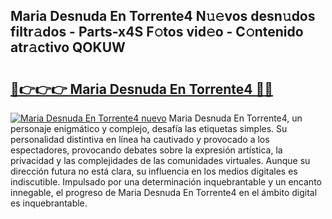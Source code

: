 ## Maria Desnuda En Torrente4 N𝚞𝚎vos desn𝚞dos filtr𝚊dos - Parts-x4S F𝚘tos vid𝚎o - C𝚘ntenido atr𝚊ctivo QOKUW

# <h2><a href="http://mb5ztu.tromn.icu/?c=Maria+Desnuda+En+Torrente4">🔗👉👉👉 Maria Desnuda En Torrente4 🔗🔗</a></h2>

[![Maria Desnuda En Torrente4 nuevo](https://i.imgur.com/pEAQMta.gif)](http://mb5ztu.tromn.icu/?c=Maria+Desnuda+En+Torrente4)
Maria Desnuda En Torrente4, un personaje enigmático y complejo, desafía las etiquetas simples. Su personalidad distintiva en línea ha cautivado y provocado a los espectadores, provocando debates sobre la expresión artística, la privacidad y las complejidades de las comunidades virtuales. Aunque su dirección futura no está clara, su influencia en los medios digitales es indiscutible. Impulsado por una determinación inquebrantable y un encanto innegable, el progreso de Maria Desnuda En Torrente4 en el ámbito digital es inquebrantable.
